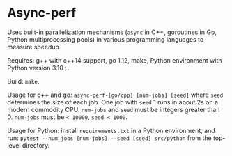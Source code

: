 # Async-perf
Uses built-in parallelization mechanisms (`async` in C++, goroutines in Go, Python multiprocessing pools) in various programming languages to measure speedup.

Requires: g++ with c++14 support, go 1.12, make, Python environment with Python version 3.10+.

Build: `make`.

Usage for c++ and go: `async-perf-[go/cpp] [num-jobs] [seed]` where `seed` determines the size of each job.
One job with `seed` 1 runs in about 2s on a modern commodity CPU.
`num-jobs` and `seed` must be integers greater than 0. `num-jobs` must be `< 10000`, `seed < 1000`.

Usage for Python: install `requirements.txt` in a Python environment, and run: `pytest --num_jobs [num-jobs] --seed [seed] src/python` from the top-level directory.
